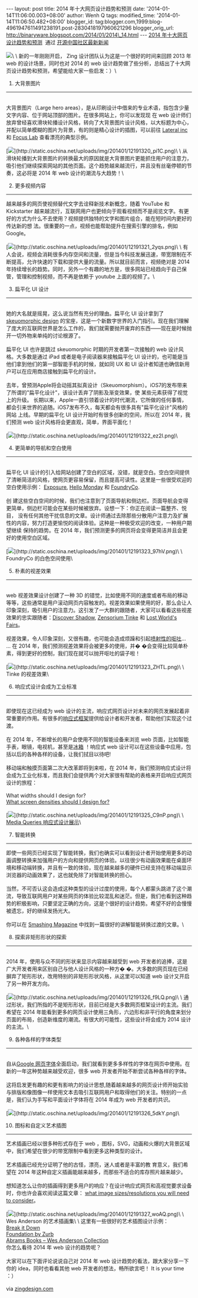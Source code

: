 --- layout: post title: 2014 年十大网页设计趋势和预测 date:
'2014-01-14T11:06:00.003+08:00' author: Wenh Q tags: modified\_time:
'2014-01-14T11:06:50.482+08:00' blogger\_id:
tag:blogger.com,1999:blog-4961947611491238191.post-2830418197960621296
blogger\_orig\_url: http://binaryware.blogspot.com/2014/01/2014\_14.html
--- [2014
年十大网页设计趋势和预测](http://www.oschina.net/news/47760/top-10-web-design-trends-and-predictions-for-2014)  通过
[开源中国社区最新新闻](http://www.oschina.net/?from=rss)\
\
![](https://images-blogger-opensocial.googleusercontent.com/gadgets/proxy?url=http%3A%2F%2Fstatic.oschina.net%2Fuploads%2Fimg%2F201401%2F12191319_Ck49.png&container=blogger&gadget=a&rewriteMime=image%2F*)\
\
新的一年刚刚开启， Zing 设计团队认为这是一个很好的时间来回顾 2013 年 web
的设计场景，同时也对 2014 的 web
设计趋势做了些分析，总结出了十大网页设计趋势和预测，希望能给大家一些启发：）\

1. 大背景图片
-------------

\
大背景图片（Large hero
areas），是从印刷设计中借来的专业术语，指包含少量文字内容、位于网站顶部的图片。在很多网站上，你可以发现现
在 web
设计师们放弃曾经喜欢滑块轮播设计风格，转向了大背景图片设计风格，以大标题为中心，并配以简单模糊的图片为背景，有的则是精心设计的插图，可以前往
[Lateral inc](http://www.lateral-inc.com/) 和 [Focus
Lab](http://focuslabllc.com/) 查看漂亮的典型示例。\
\
[![](https://images-blogger-opensocial.googleusercontent.com/gadgets/proxy?url=http%3A%2F%2Fstatic.oschina.net%2Fuploads%2Fimg%2F201401%2F12191320_pi1C.png&container=blogger&gadget=a&rewriteMime=image%2F*)](http://static.oschina.net/uploads/img/201401/12191320_pi1C.png)\
\
从滑块轮播到大背景图片的转换最大的原因就是大背景图片更能抓住用户的注意力，吸引他们继续探索网站的其他页面。这个趋势越来越流行，并且没有丝毫停顿的节奏，这必将是
2014 年 web 设计的潮流与大趋势！\

2. 更多视频内容
---------------

越来越多的网页使视频替代文字去诠释新技术新概念，随着 YouTube 和
Kickstarter
越来越流行，互联网用户也更倾向于观看视频而不是阅览文字。有更好的方式为什么不去使用？视频提供独特的文字和图片组合，能在短时间内更好的传达新的想
法。很重要的一点，视频也能帮助提升在搜索引擎的排名，例如 Google。\
\
[![](https://images-blogger-opensocial.googleusercontent.com/gadgets/proxy?url=http%3A%2F%2Fstatic.oschina.net%2Fuploads%2Fimg%2F201401%2F12191321_2yqs.png&container=blogger&gadget=a&rewriteMime=image%2F*)](http://static.oschina.net/uploads/img/201401/12191321_2yqs.png)\
\
有人会说，视频会消耗很多内存空间和流量，但是当今科技发展迅速，带宽限制在不断提高，允许快速的下载和提供大量的流量。所以就目前而言，视频绝对是
2014
年持续增长的趋势。同时，另外一个有趣的地方是，很多网站已经趋向于自己保管，管理和控制视频，而不再是依赖于
youtube 上面的视频了。\

3. 扁平化 UI 设计
-----------------

\
她的大名就是摇晃，这么说当然有充分的理由。扁平化 UI 设计拿到了
[skeuomorphic
design](http://uxmag.com/articles/does-skeuomorphic-design-matter)
的宝座，这是一个新数字世界的入门指引。现在我们理解了庞大的互联网世界是怎么工作的，我们就需要抛开废弃的东西——现在是时候抛开一切外物来单纯的讨论根源了。\
\
扁平化 UI 也许是跳过 skeuomorphic 时期的开发者第一次接触的 web
设计风格。大多数是通过 iPad 或者是电子阅读器来接触扁平化 UI
设计的，也可能是当他们拿到他们的第一部智能手机的时候，就如同 UX 和 UI
设计者知道也确信新用户可以在应用商店接触到扁平化的设计。\
\
去年，曾预测Apple将会动摇其拟真设计（Skeuomorphism）。iOS7的发布带来了所谓的"扁平化设计"，该设计丢弃了阴影及渐变效果，使
某些元素获得了视觉上的升级。
长期以来，Apple一直引领着设计的时代潮流，它所做的任何事情，都会引来世界的追随。iOS7发布不久，每天都会有很多具有"扁平化设计"风格的网站
上线。早期的扁平化 UI 设计开始时有很多创新的空间，所以在 2014
年，我们预测 web 设计风格将会更直观，简单，界面平面化！\
\
[![](https://images-blogger-opensocial.googleusercontent.com/gadgets/proxy?url=http%3A%2F%2Fstatic.oschina.net%2Fuploads%2Fimg%2F201401%2F12191322_ez2I.png&container=blogger&gadget=a&rewriteMime=image%2F*)](http://static.oschina.net/uploads/img/201401/12191322_ez2I.png)\

4. 更简单的导航和空白使用
-------------------------

\
扁平化 UI
设计的引入给网站创建了空白的区域，没错，就是空白。空白空间提供了清晰简洁的风格，使网页更容易保留，而且提高可读性。这里是一些很受欢迎的空白使用示例：
[Exposure](https://exposure.so/), [Hello
Monday](http://hellomonday.com/) 和 [FoundryCo](http://foundryco.com/).\
\
创
建这些空白空间的时候，我们也注意到了页面导航和侧边栏。页面导航会变得更简单，侧边栏可能会在某些时候被放弃。设想一下：你正在阅读一篇整齐、悦目，
没有任何其他干扰信息的文章。设计师通过去除那些分散用户注意力及扩展性的内容，努力打造更愉悦的阅读体验。这种是一种极受欢迎的改变，一种用户期望继续
保持的趋势。在 2014
年，我们预测更多的网页将会变得更简洁并且会更好的使用空白区域。\
\
[![](https://images-blogger-opensocial.googleusercontent.com/gadgets/proxy?url=http%3A%2F%2Fstatic.oschina.net%2Fuploads%2Fimg%2F201401%2F12191323_97hV.png&container=blogger&gadget=a&rewriteMime=image%2F*)](http://static.oschina.net/uploads/img/201401/12191323_97hV.png)\
\
FoundryCo 的白色空间使用\

5. 朴素的视差效果
-----------------

\
web 视差效果设计创建了一种 3D
的错觉，比如使用不同的速度或者布局的移动等等，这些通常是用户滚动网页内容触发的。视差效果如果使用的好，那么会让人印象深刻，吸引用户的注意力。这引发了一大群的跟随者，大家可以看看这些视差效果的忠实跟随者：[Discover
Shadow](http://www.discovershadow.com/), [Zensorium
Tinke](http://www.zensorium.com/tinke/) 和 [Lost World's
Fairs](http://lostworldsfairs.com/atlantis/)。\
\
视差效果，令人印象深刻，又很有趣，也可能会造成烦躁和引起[喷射性的呕吐](http://techland.time.com/2013/09/30/is-ios-7-making-you-sick-the-tail-could-be-wagging-the-dog/)...
... 在 2014 年，我们预测视差效果将会被更多的使用，并�
�会变得比较简单朴素，得到更好的控制，我们现在就可以抛开呕吐的袋子啦！\
\
[![](https://images-blogger-opensocial.googleusercontent.com/gadgets/proxy?url=http%3A%2F%2Fstatic.oschina.net%2Fuploads%2Fimg%2F201401%2F12191323_ZHTL.png&container=blogger&gadget=a&rewriteMime=image%2F*)](http://static.oschina.net/uploads/img/201401/12191323_ZHTL.png)\
\
Tinke 的视差效果\

6. 响应式设计会成为工业标准
---------------------------

\
即使现在这已经成为 web
设计的主流，响应式网页设计对未来的网页发展起着非常重要的作用。有很多的[响应式框架](http://www.zingdesign.com/tag/frameworks/)提供给设计者和开发者，帮助他们实现这个过渡。\
\
在 2014 年，不断增长的用户会使用不同的智能设备来浏览 web
页面，比如智能手表，眼镜，电视机，甚至是[冰箱](http://www.samsung.com/us/topic/apps-on-your-fridge)
！响应式 web
设计可以在这些设备中应用，包括以后的各种各样的设备，让我们拭目以待吧!\
\
移动端和触摸页面第二次大改革即将到来啦，在 2014
年，我们预测响应式设计将会成为工业化标准，而且我们会提供两个对大家很有帮助的表格来开启响应式网页设计的旅程：\
\
What widths should I design for?\
[What screen densities should I design
for?](http://www.zingdesign.com/responsive-website-design-cheatsheet2/)\
\
[![](https://images-blogger-opensocial.googleusercontent.com/gadgets/proxy?url=http%3A%2F%2Fstatic.oschina.net%2Fuploads%2Fimg%2F201401%2F12191325_C9nP.png&container=blogger&gadget=a&rewriteMime=image%2F*)](http://static.oschina.net/uploads/img/201401/12191325_C9nP.png)\
\
[Media Queries 响应式设计展示](http://mediaqueri.es/)\

7. 智能转换
-----------

即使一些网页已经实现了智能转换，我们也确实可以看到设计者开始使用更多的动画调整转换来加强用户的方向和提供网页的体验。以往很少有动画效果能在桌面环
境和移动端转换，并且有一致的体验，现在越来越多的硬件已经支持在移动端显示浏览器的动画效果了，这也就免除了对智能转换的担心。\
\
当然，不可否认这会造成这种类型的设计过度的使用，每个人都蒙头跳进了这个潮流，导致互联网用户对某些网页的体验比较混乱和迷茫。但是，我们也看到这种趋势的积极影响，只要坚定正确的方向，这是个很好的设计趋势。希望不好的会慢慢被遗忘，好的继续发扬光大。\
\
你可以在 [Smashing
Magazine](http://uxdesign.smashingmagazine.com/2013/10/23/smart-transitions-in-user-experience-design)
中找到一篇很好的讲解智能转换过渡的文章。\

8. 探索非矩形形状的探索
-----------------------

\
2014 年，使用与众不同的形状来显示内容越来越受到 web
开发者的追捧，这是广大开发者用来区别自己与他人设计风格的一种方�
�。大多数的网页现在已经摒弃了矩形形状，改用特别的非矩形形状风格，从这里可以知道
web 设计又开启了另一种开发方向。\
\
[![](https://images-blogger-opensocial.googleusercontent.com/gadgets/proxy?url=http%3A%2F%2Fstatic.oschina.net%2Fuploads%2Fimg%2F201401%2F12191326_f9LQ.png&container=blogger&gadget=a&rewriteMime=image%2F*)](http://static.oschina.net/uploads/img/201401/12191326_f9LQ.png)\
\
通过形状，我们所指的不是矩形形状，目前已经是大多数网页框架设计的主流。我们希望在
2014
年能看到更多的网页设计使用三角形，六边形和非平行的角度来划分页面的布局，创造新维度的潮流。有很大的可能性，这些设计将会成为
2014 设计的主流。\

9. 各种各样的字体类型
---------------------

\
自从[Google
网页字体](http://www.google.com/fonts)全面启动，我们就看到更多多样性的字体在网页中使用。在新的一年这种势越来越受欢迎，很多
web 开发者开始不断尝试各种各样的字体。\
\
这将启发更有趣的和更有影响力的设计思想,随着越来越多的网页设计师开始实验与排版和像图像一样使用文本去吸引互联网用户和取得他们的关注。特别的一点是，我们认为手写和平面设计字体将在
2014 年成为 web 开发者的共识。\
\
[![](https://images-blogger-opensocial.googleusercontent.com/gadgets/proxy?url=http%3A%2F%2Fstatic.oschina.net%2Fuploads%2Fimg%2F201401%2F12191326_5dkY.png&container=blogger&gadget=a&rewriteMime=image%2F*)](http://static.oschina.net/uploads/img/201401/12191326_5dkY.png)\

10. 图标和自定义艺术插图
------------------------

艺术插画已经以很多种形式存在于 web
，图标，SVG，动画和火爆的大背景区域中，我们希望在很少的带宽限制中看到更多这种类型的设计。\
\
艺术插画已经充分证明了他的古怪，漂亮，迷人或者是丰富的教
育意义，我们希望在 2014
年这种自定义插画能越来越多，而那些不适合的库存照片越来越少。\
\
想知道怎么让你的插画得到更多用户的响应？在设计响应式网页和高视觉要求设备时，你也许会喜欢阅读这篇文章：
[what image sizes/resolutions you will need to
consider](http://www.zingdesign.com/responsive-website-design-cheatsheet2/)。\
\
[![](https://images-blogger-opensocial.googleusercontent.com/gadgets/proxy?url=http%3A%2F%2Fstatic.oschina.net%2Fuploads%2Fimg%2F201401%2F12191327_woAQ.png&container=blogger&gadget=a&rewriteMime=image%2F*)](http://static.oschina.net/uploads/img/201401/12191327_woAQ.png)\
\
Wes Anderson 的艺术插画集\
\
这里有一些很好的艺术插图设计示例：\
[Break it Down](http://www.breakitdown.ie/)\
[Foundation by Zurb](http://foundation.zurb.com/)\
[Abrams Books – Wes Anderson
Collection](http://www.abramsbooks.com/wesandersoncollection/)\
你怎么看待 2014 年 web 设计的趋势呢？\
\
大家可以在下面评论说说自己对 2014 年 web
设计趋势的看法，跟大家分享一下你的 idea，同时也看看其他 web
开发者的想法，畅所欲言吧！ It is your time ：）\
\
via
[zingdesign.com](http://www.zingdesign.com/top-10-web-design-trends-and-predictions-for-2014/)
